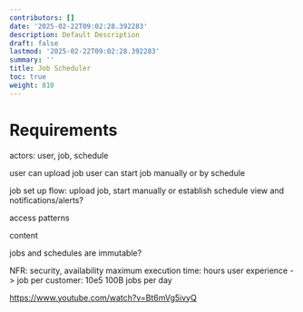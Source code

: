 ```yaml
---
contributors: []
date: '2025-02-22T09:02:28.392283'
description: Default Description
draft: false
lastmod: '2025-02-22T09:02:28.392283'
summary: ''
title: Job Scheduler
toc: true
weight: 810
---
```


# Requirements

actors: user, job, schedule

user can upload job
user can start job manually or by schedule

job set up flow: upload job, start manually or establish schedule
view and notifications/alerts?

access patterns

content

jobs and schedules are immutable?

NFR:
security, availability
maximum execution time: hours
user experience ->
job per customer: 10e5
100B jobs per day

<https://www.youtube.com/watch?v=Bt6mVg5ivyQ>
